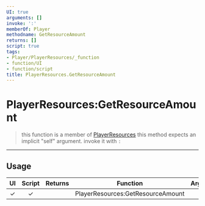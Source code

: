 ```yaml
---
UI: true
arguments: []
invoke: ':'
memberOf: Player
methodname: GetResourceAmount
returns: []
script: true
tags:
- Player/PlayerResources/_function
- function/UI
- function/script
title: PlayerResources.GetResourceAmount
---
```

# PlayerResources:GetResourceAmount
> this function is a member of [PlayerResources](civ-6/lua/PlayerResources.md)
> this method expects an implicit "self" argument. invoke it with `:`
-----
## Usage
|  UI | Script | Returns | Function | Arguments |
|:---:|:------:|-------:|:--------:|:---------|
|✓|✓||PlayerResources:GetResourceAmount||
